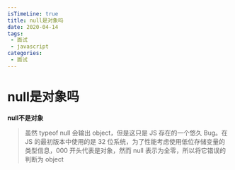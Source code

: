 ```yaml
---
isTimeLine: true
title: null是对象吗
date: 2020-04-14
tags:
 - 面试
 - javascript
categories:
 - 面试
---
```

# null是对象吗

**null不是对象**

>虽然 typeof null 会输出 object，但是这只是 JS 存在的一个悠久 Bug。在 JS 的最初版本中使用的是 32 位系统，为了性能考虑使用低位存储变量的类型信息，000 开头代表是对象，然而 null 表示为全零，所以将它错误的判断为 object

